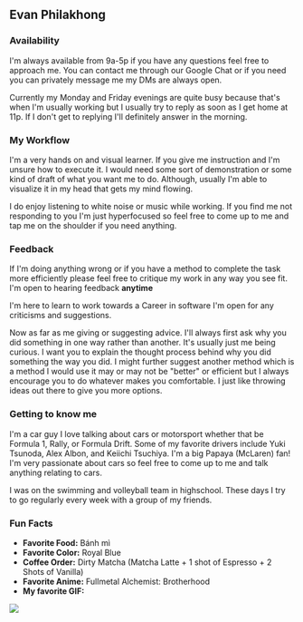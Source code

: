 ## Evan Philakhong

### Availability

I'm always available from 9a-5p if you have any questions feel free to approach me. You can contact me through our Google Chat or if you need you can privately message me my DMs are always open.

Currently my Monday and Friday evenings are quite busy because that's when I'm usually working but I usually try to reply as soon as I get home at 11p. If I don't get to replying I'll definitely answer in the morning.

### My Workflow

I'm a very hands on and visual learner. If you give me instruction and I'm unsure how to execute it. I would need some sort of demonstration or some kind of draft of what you want me to do. Although, usually I'm able to visualize it in my head that gets my mind flowing.

I do enjoy listening to white noise or music while working. If you find me not responding to you I'm just hyperfocused so feel free to come up to me and tap me on the shoulder if you need anything.

### Feedback

If I'm doing anything wrong or if you have a method to complete the task more efficiently please feel free to critique my work in any way you see fit. I'm open to hearing feedback **anytime** 

I'm here to learn to work towards a Career in software I'm open for any criticisms and suggestions.

Now as far as me giving or suggesting advice. I'll always first ask why you did something in one way rather than another. It's usually just me being curious. I want you to explain the thought process behind why you did something the way you did. I might further suggest another method which is a method I would use it may or may not be "better" or efficient but I always encourage you to do whatever makes you comfortable. I just like throwing ideas out there to give you more options.

### Getting to know me

I'm a car guy I love talking about cars or motorsport whether that be Formula 1, Rally, or Formula Drift. Some of my favorite drivers include Yuki Tsunoda, Alex Albon, and Keiichi Tsuchiya. I'm a big Papaya (McLaren) fan! I'm very passionate about cars so feel free to come up to me and talk anything relating to cars.

I was on the swimming and volleyball team in highschool. These days I try to go regularly every week with a group of my friends.

### Fun Facts
* **Favorite Food:** Bánh mì
* **Favorite Color:** Royal Blue
* **Coffee Order:** Dirty Matcha (Matcha Latte + 1 shot of Espresso + 2 Shots of Vanilla)
* **Favorite Anime:** Fullmetal Alchemist: Brotherhood
* **My favorite GIF:**
<img src="https://media1.tenor.com/m/rsA445bvUs8AAAAd/hinata-haikyuu.gif"/>